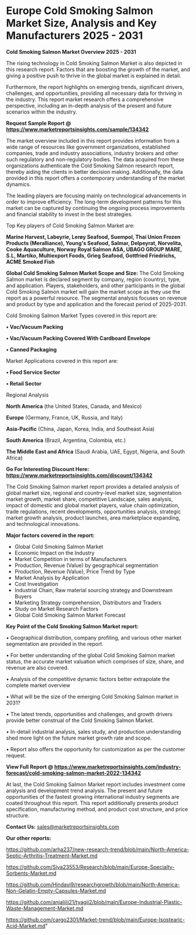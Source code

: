 # Europe Cold Smoking Salmon Market Size, Analysis and Key Manufacturers 2025 - 2031

<Strong> Cold Smoking Salmon Market Overview 2025 - 2031</strong>

The rising technology in Cold Smoking Salmon Market is also depicted in this research report. Factors that are boosting the growth of the market, and giving a positive push to thrive in the global market is explained in detail.

Furthermore, the report highlights on emerging trends, significant drivers, challenges, and opportunities, providing all necessary data for thriving in the industry. This report market research offers a comprehensive perspective, including an in-depth analysis of the present and future scenarios within the industry.

<strong>Request Sample Report @ <a href=https://www.marketreportsinsights.com/sample/134342>https://www.marketreportsinsights.com/sample/134342</a></strong>

The market overview included in this report provides information from a wide range of resources like government organizations, established companies, trade and industry associations, industry brokers and other such regulatory and non-regulatory bodies. The data acquired from these organizations authenticate the Cold Smoking Salmon research report, thereby aiding the clients in better decision making. Additionally, the data provided in this report offers a contemporary understanding of the market dynamics.

The leading players are focusing mainly on technological advancements in order to improve efficiency. The long-term development patterns for this market can be captured by continuing the ongoing process improvements and financial stability to invest in the best strategies.

Top Key players of Cold Smoking Salmon Market are:

<strong>Marine Harvest, Labeyrie, Lerøy Seafood, Suempol, Thai Union Frozen Products (Meralliance), Young's Seafood, Salmar, Delpeyrat, Norvelita, Cooke Aquaculture, Norway Royal Salmon ASA, UBAGO GROUP MARE, S.L, Martiko, Multiexport Foods, Grieg Seafood, Gottfried Friedrichs, ACME Smoked Fish</strong>

<strong><b>Global Cold Smoking Salmon Market Scope and Size:</b></strong>
The Cold Smoking Salmon market is declared segment by company, region (country), type, and application. Players, stakeholders, and other participants in the global Cold Smoking Salmon market will gain the market scope as they use the report as a powerful resource. The segmental analysis focuses on revenue and product by type and application and the forecast period of 2025-2031.

Cold Smoking Salmon Market Types covered in this report are:

<strong>• Vac/Vacuum Packing

• Vac/Vacuum Packing Covered With Cardboard Envelope

• Canned Packaging</strong>

Market Applications covered in this report are:

<strong>• Food Service Sector

• Retail Sector</strong> 

Regional Analysis

<strong>North America</strong> (the United States, Canada, and Mexico)

<strong>Europe</strong> (Germany, France, UK, Russia, and Italy)

<strong>Asia-Pacific</strong> (China, Japan, Korea, India, and Southeast Asia)

<strong>South America</strong> (Brazil, Argentina, Colombia, etc.)

<strong>The Middle East and Africa</strong> (Saudi Arabia, UAE, Egypt, Nigeria, and South Africa)

<strong>Go For Interesting Discount Here: <a href=https://www.marketreportsinsights.com/discount/134342>https://www.marketreportsinsights.com/discount/134342</a></strong>

The Cold Smoking Salmon market report provides a detailed analysis of global market size, regional and country-level market size, segmentation market growth, market share, competitive Landscape, sales analysis, impact of domestic and global market players, value chain optimization, trade regulations, recent developments, opportunities analysis, strategic market growth analysis, product launches, area marketplace expanding, and technological innovations.

<strong><b>Major factors covered in the report:</b></strong>
<ul>
  <li>Global Cold Smoking Salmon Market </li>
  <li>Economic Impact on the Industry</li>
  <li>Market Competition in terms of Manufacturers</li>
  <li>Production, Revenue (Value) by geographical segmentation</li>
  <li>Production, Revenue (Value), Price Trend by Type</li>
  <li>Market Analysis by Application</li>
  <li>Cost Investigation</li>
  <li>Industrial Chain, Raw material sourcing strategy and Downstream Buyers</li>
  <li>Marketing Strategy comprehension, Distributors and Traders</li>
  <li>Study on Market Research Factors</li>
  <li>Global Cold Smoking Salmon Market Forecast</li>
</ul>

<strong><b>Key Point of the Cold Smoking Salmon Market report:</b></strong>

• Geographical distribution, company profiling, and various other market segmentation are provided in the report.

• For better understanding of the global Cold Smoking Salmon market status, the accurate market valuation which comprises of size, share, and revenue are also covered.

• Analysis of the competitive dynamic factors better extrapolate the complete market overview

• What will be the size of the emerging Cold Smoking Salmon market in 2031?

• The latest trends, opportunities and challenges, and growth drivers provide better construal of the Cold Smoking Salmon Market.

• In-detail industrial analysis, sales study, and production understanding shed more light on the future market growth rate and scope.

• Report also offers the opportunity for customization as per the customer request.

<strong><b>View Full Report @ <a href=https://www.marketreportsinsights.com/industry-forecast/cold-smoking-salmon-market-2022-134342>https://www.marketreportsinsights.com/industry-forecast/cold-smoking-salmon-market-2022-134342</a></b></strong>


At last, the Cold Smoking Salmon Market report includes investment come analysis and development trend analysis. The present and future opportunities of the fastest growing international industry segments are coated throughout this report. This report additionally presents product specification, manufacturing method, and product cost structure, and price structure.

<strong>Contact Us:</strong>
sales@marketreportsinsights.com

<strong>Our other reports:</strong>

<a href=https://github.com/arha237/new-research-trend/blob/main/North-America-Septic-Arthritis-Treatment-Market.md>https://github.com/arha237/new-research-trend/blob/main/North-America-Septic-Arthritis-Treatment-Market.md</a>

<a href=https://github.com/Siya23553/Research/blob/main/Europe-Specialty-Sorbents-Market.md>https://github.com/Siya23553/Research/blob/main/Europe-Specialty-Sorbents-Market.md</a>

<a href=https://github.com/Hindavi9/researchgrowth/blob/main/North-America-Non-Gelatin-Empty-Capsules-Market.md>https://github.com/Hindavi9/researchgrowth/blob/main/North-America-Non-Gelatin-Empty-Capsules-Market.md</a>

<a href=https://github.com/anjaliiii21/tyagii2/blob/main/Europe-Industrial-Plastic-Waste-Management-Market.md>https://github.com/anjaliiii21/tyagii2/blob/main/Europe-Industrial-Plastic-Waste-Management-Market.md</a>

<a href=https://github.com/cargo2301/Market-trend/blob/main/Europe-Isostearic-Acid-Market.md>https://github.com/cargo2301/Market-trend/blob/main/Europe-Isostearic-Acid-Market.md</a>"
